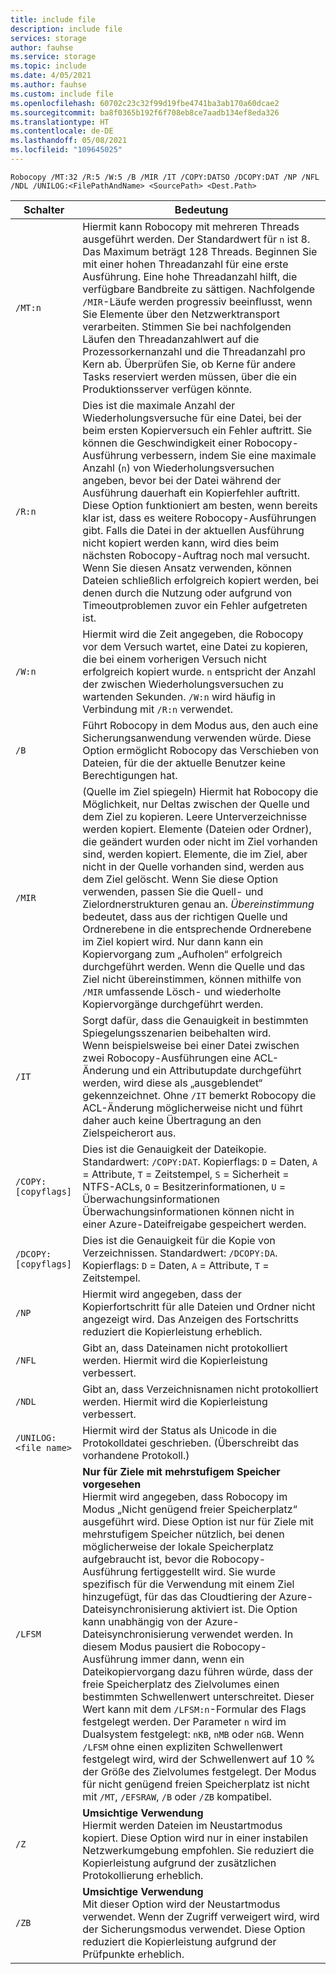 ```yaml
---
title: include file
description: include file
services: storage
author: fauhse
ms.service: storage
ms.topic: include
ms.date: 4/05/2021
ms.author: fauhse
ms.custom: include file
ms.openlocfilehash: 60702c23c32f99d19fbe4741ba3ab170a60dcae2
ms.sourcegitcommit: ba8f0365b192f6f708eb8ce7aadb134ef8eda326
ms.translationtype: HT
ms.contentlocale: de-DE
ms.lasthandoff: 05/08/2021
ms.locfileid: "109645025"
---
```

```console
Robocopy /MT:32 /R:5 /W:5 /B /MIR /IT /COPY:DATSO /DCOPY:DAT /NP /NFL /NDL /UNILOG:<FilePathAndName> <SourcePath> <Dest.Path> 
```

| Schalter                | Bedeutung |
|-----------------------|---------|
| `/MT:n`               | Hiermit kann Robocopy mit mehreren Threads ausgeführt werden. Der Standardwert für `n` ist 8. Das Maximum beträgt 128 Threads. Beginnen Sie mit einer hohen Threadanzahl für eine erste Ausführung. Eine hohe Threadanzahl hilft, die verfügbare Bandbreite zu sättigen. Nachfolgende `/MIR`-Läufe werden progressiv beeinflusst, wenn Sie Elemente über den Netzwerktransport verarbeiten. Stimmen Sie bei nachfolgenden Läufen den Threadanzahlwert auf die Prozessorkernanzahl und die Threadanzahl pro Kern ab. Überprüfen Sie, ob Kerne für andere Tasks reserviert werden müssen, über die ein Produktionsserver verfügen könnte. |
| `/R:n`                | Dies ist die maximale Anzahl der Wiederholungsversuche für eine Datei, bei der beim ersten Kopierversuch ein Fehler auftritt. Sie können die Geschwindigkeit einer Robocopy-Ausführung verbessern, indem Sie eine maximale Anzahl (`n`) von Wiederholungsversuchen angeben, bevor bei der Datei während der Ausführung dauerhaft ein Kopierfehler auftritt. Diese Option funktioniert am besten, wenn bereits klar ist, dass es weitere Robocopy-Ausführungen gibt. Falls die Datei in der aktuellen Ausführung nicht kopiert werden kann, wird dies beim nächsten Robocopy-Auftrag noch mal versucht. Wenn Sie diesen Ansatz verwenden, können Dateien schließlich erfolgreich kopiert werden, bei denen durch die Nutzung oder aufgrund von Timeoutproblemen zuvor ein Fehler aufgetreten ist. |
| `/W:n`                | Hiermit wird die Zeit angegeben, die Robocopy vor dem Versuch wartet, eine Datei zu kopieren, die bei einem vorherigen Versuch nicht erfolgreich kopiert wurde. `n` entspricht der Anzahl der zwischen Wiederholungsversuchen zu wartenden Sekunden. `/W:n` wird häufig in Verbindung mit `/R:n` verwendet. |
| `/B`                  | Führt Robocopy in dem Modus aus, den auch eine Sicherungsanwendung verwenden würde. Diese Option ermöglicht Robocopy das Verschieben von Dateien, für die der aktuelle Benutzer keine Berechtigungen hat. |
| `/MIR`                | (Quelle im Ziel spiegeln) Hiermit hat Robocopy die Möglichkeit, nur Deltas zwischen der Quelle und dem Ziel zu kopieren. Leere Unterverzeichnisse werden kopiert. Elemente (Dateien oder Ordner), die geändert wurden oder nicht im Ziel vorhanden sind, werden kopiert. Elemente, die im Ziel, aber nicht in der Quelle vorhanden sind, werden aus dem Ziel gelöscht. Wenn Sie diese Option verwenden, passen Sie die Quell- und Zielordnerstrukturen genau an. *Übereinstimmung* bedeutet, dass aus der richtigen Quelle und Ordnerebene in die entsprechende Ordnerebene im Ziel kopiert wird. Nur dann kann ein Kopiervorgang zum „Aufholen“ erfolgreich durchgeführt werden. Wenn die Quelle und das Ziel nicht übereinstimmen, können mithilfe von `/MIR` umfassende Lösch- und wiederholte Kopiervorgänge durchgeführt werden. |
| `/IT`                 | Sorgt dafür, dass die Genauigkeit in bestimmten Spiegelungsszenarien beibehalten wird. </br>Wenn beispielsweise bei einer Datei zwischen zwei Robocopy-Ausführungen eine ACL-Änderung und ein Attributupdate durchgeführt werden, wird diese als „ausgeblendet“ gekennzeichnet. Ohne `/IT` bemerkt Robocopy die ACL-Änderung möglicherweise nicht und führt daher auch keine Übertragung an den Zielspeicherort aus. |
|`/COPY:[copyflags]`    | Dies ist die Genauigkeit der Dateikopie. Standardwert: `/COPY:DAT`. Kopierflags: `D` = Daten, `A` = Attribute, `T` = Zeitstempel, `S` = Sicherheit = NTFS-ACLs, `O` = Besitzerinformationen, `U` = Überwachungsinformationen Überwachungsinformationen können nicht in einer Azure-Dateifreigabe gespeichert werden. |
| `/DCOPY:[copyflags]`  | Dies ist die Genauigkeit für die Kopie von Verzeichnissen. Standardwert: `/DCOPY:DA`. Kopierflags: `D` = Daten, `A` = Attribute, `T` = Zeitstempel. |
| `/NP`                 | Hiermit wird angegeben, dass der Kopierfortschritt für alle Dateien und Ordner nicht angezeigt wird. Das Anzeigen des Fortschritts reduziert die Kopierleistung erheblich. |
| `/NFL`                | Gibt an, dass Dateinamen nicht protokolliert werden. Hiermit wird die Kopierleistung verbessert. |
| `/NDL`                | Gibt an, dass Verzeichnisnamen nicht protokolliert werden. Hiermit wird die Kopierleistung verbessert. |
| `/UNILOG:<file name>` | Hiermit wird der Status als Unicode in die Protokolldatei geschrieben. (Überschreibt das vorhandene Protokoll.) |
| `/LFSM`               | **Nur für Ziele mit mehrstufigem Speicher vorgesehen** </br>Hiermit wird angegeben, dass Robocopy im Modus „Nicht genügend freier Speicherplatz“ ausgeführt wird. Diese Option ist nur für Ziele mit mehrstufigem Speicher nützlich, bei denen möglicherweise der lokale Speicherplatz aufgebraucht ist, bevor die Robocopy-Ausführung fertiggestellt wird. Sie wurde spezifisch für die Verwendung mit einem Ziel hinzugefügt, für das das Cloudtiering der Azure-Dateisynchronisierung aktiviert ist. Die Option kann unabhängig von der Azure-Dateisynchronisierung verwendet werden. In diesem Modus pausiert die Robocopy-Ausführung immer dann, wenn ein Dateikopiervorgang dazu führen würde, dass der freie Speicherplatz des Zielvolumes einen bestimmten Schwellenwert unterschreitet. Dieser Wert kann mit dem `/LFSM:n`-Formular des Flags festgelegt werden. Der Parameter `n` wird im Dualsystem festgelegt: `nKB`, `nMB` oder `nGB`. Wenn `/LFSM` ohne einen expliziten Schwellenwert festgelegt wird, wird der Schwellenwert auf 10 % der Größe des Zielvolumes festgelegt. Der Modus für nicht genügend freien Speicherplatz ist nicht mit `/MT`, `/EFSRAW`, `/B` oder `/ZB` kompatibel. |
| `/Z`                  | **Umsichtige Verwendung** </br>Hiermit werden Dateien im Neustartmodus kopiert. Diese Option wird nur in einer instabilen Netzwerkumgebung empfohlen. Sie reduziert die Kopierleistung aufgrund der zusätzlichen Protokollierung erheblich. |
| `/ZB`                 | **Umsichtige Verwendung** </br>Mit dieser Option wird der Neustartmodus verwendet. Wenn der Zugriff verweigert wird, wird der Sicherungsmodus verwendet. Diese Option reduziert die Kopierleistung aufgrund der Prüfpunkte erheblich. |
   